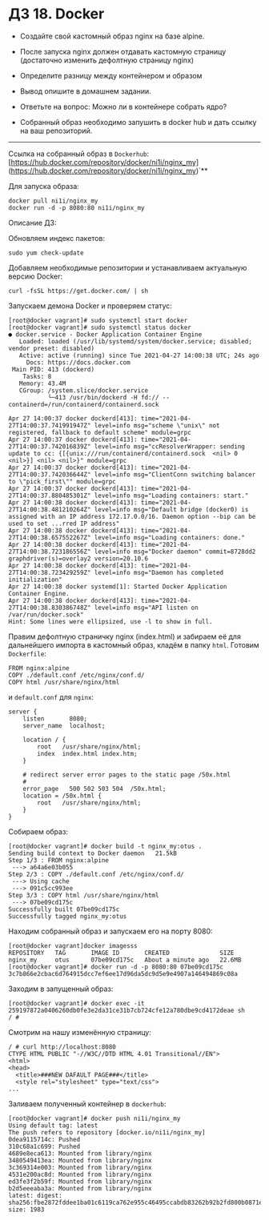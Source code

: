 # ДЗ 18. Docker
* Создайте свой кастомный образ nginx на базе alpine.

* После запуска nginx должен отдавать кастомную страницу (достаточно изменить дефолтную страницу nginx)

* Определите разницу между контейнером и образом

* Вывод опишите в домашнем задании.

* Ответьте на вопрос: Можно ли в контейнере собрать ядро?

* Собранный образ необходимо запушить в docker hub и дать ссылку на ваш репозиторий.
---
Ссылка на собранный образ в `Dockerhub`: [https://hub.docker.com/repository/docker/ni1i/nginx_my] (https://hub.docker.com/repository/docker/ni1i/nginx_my)`**

Для запуска образа:
```
docker pull ni1i/nginx_my
docker run -d -p 8080:80 ni1i/nginx_my
```

Описание ДЗ:

Обновляем индекс пакетов:
```
sudo yum check-update
```
Добавляем необходимые репозитории и устанавливаем актуальную версию Docker:
```
curl -fsSL https://get.docker.com/ | sh
```
Запускаем демона Docker и проверяем статус:
```
[root@docker vagrant]# sudo systemctl start docker
[root@docker vagrant]# sudo systemctl status docker
● docker.service - Docker Application Container Engine
   Loaded: loaded (/usr/lib/systemd/system/docker.service; disabled; vendor preset: disabled)
   Active: active (running) since Tue 2021-04-27 14:00:38 UTC; 24s ago
     Docs: https://docs.docker.com
 Main PID: 413 (dockerd)
    Tasks: 8
   Memory: 43.4M
   CGroup: /system.slice/docker.service
           └─413 /usr/bin/dockerd -H fd:// --containerd=/run/containerd/containerd.sock

Apr 27 14:00:37 docker dockerd[413]: time="2021-04-27T14:00:37.741991947Z" level=info msg="scheme \"unix\" not registered, fallback to default scheme" module=grpc
Apr 27 14:00:37 docker dockerd[413]: time="2021-04-27T14:00:37.742016839Z" level=info msg="ccResolverWrapper: sending update to cc: {[{unix:///run/containerd/containerd.sock  <nil> 0 <nil>}] <nil> <nil>}" module=grpc
Apr 27 14:00:37 docker dockerd[413]: time="2021-04-27T14:00:37.742036644Z" level=info msg="ClientConn switching balancer to \"pick_first\"" module=grpc
Apr 27 14:00:37 docker dockerd[413]: time="2021-04-27T14:00:37.880485301Z" level=info msg="Loading containers: start."
Apr 27 14:00:38 docker dockerd[413]: time="2021-04-27T14:00:38.481210264Z" level=info msg="Default bridge (docker0) is assigned with an IP address 172.17.0.0/16. Daemon option --bip can be used to set ...rred IP address"
Apr 27 14:00:38 docker dockerd[413]: time="2021-04-27T14:00:38.657552267Z" level=info msg="Loading containers: done."
Apr 27 14:00:38 docker dockerd[413]: time="2021-04-27T14:00:38.723186556Z" level=info msg="Docker daemon" commit=8728dd2 graphdriver(s)=overlay2 version=20.10.6
Apr 27 14:00:38 docker dockerd[413]: time="2021-04-27T14:00:38.723429259Z" level=info msg="Daemon has completed initialization"
Apr 27 14:00:38 docker systemd[1]: Started Docker Application Container Engine.
Apr 27 14:00:38 docker dockerd[413]: time="2021-04-27T14:00:38.830386748Z" level=info msg="API listen on /var/run/docker.sock"
Hint: Some lines were ellipsized, use -l to show in full.

```
Правим дефолтную страничку nginx (index.html) и забираем её для дальнейшего импорта в кастомный образ, кладём в папку `html`.
Готовим `Dockerfile`:
```
FROM nginx:alpine
COPY ./default.conf /etc/nginx/conf.d/
COPY html /usr/share/nginx/html
```
и `default.conf` для `nginx`:
```
server {
    listen       8080;
    server_name  localhost;

    location / {
        root   /usr/share/nginx/html;
        index  index.html index.htm;
    }

    # redirect server error pages to the static page /50x.html
    #
    error_page   500 502 503 504  /50x.html;
    location = /50x.html {
        root   /usr/share/nginx/html;
    }
}
```

Собираем образ:
```
[root@docker vagrant]# docker build -t nginx_my:otus .
Sending build context to Docker daemon   21.5kB
Step 1/3 : FROM nginx:alpine
 ---> a64a6e03b055
Step 2/3 : COPY ./default.conf /etc/nginx/conf.d/
 ---> Using cache
 ---> 091c5cc993ee
Step 3/3 : COPY html /usr/share/nginx/html
 ---> 07be09cd175c
Successfully built 07be09cd175c
Successfully tagged nginx_my:otus

```
Находим собранный образ и запускаем его на порту 8080:
```
[root@docker vagrant]docker imagesss
REPOSITORY   TAG       IMAGE ID       CREATED              SIZE
nginx_my     otus      07be09cd175c   About a minute ago   22.6MB
[root@docker vagrant]# docker run -d -p 8080:80 07be09cd175c
3c7b866e2cbac6d764915dcc7ef6ee17d96da5dc9d5e9e4907a146494869c08a
```
Заходим в запущенный образ:
```
[root@docker vagrant]# docker exec -it 259197872a0406260db0fe3e2da31ce31b7cb724cfe12a780dbe9cd4172deae sh
/ #
```
Смотрим на нашу изменённую страницу:
```
/ # curl http://localhost:8080
CTYPE HTML PUBLIC "-//W3C//DTD HTML 4.01 Transitional//EN">
<html>
<head>
  <title>###NEW DAFAULT PAGE###</title>
  <style rel="stylesheet" type="text/css">
...
```
Заливаем полученный контейнер в `dockerhub`:
```
[root@docker vagrant]# docker push ni1i/nginx_my
Using default tag: latest
The push refers to repository [docker.io/ni1i/nginx_my]
0dea9115714c: Pushed
310c68a1c699: Pushed
4689e8eca613: Mounted from library/nginx
3480549413ea: Mounted from library/nginx
3c369314e003: Mounted from library/nginx
4531e200ac8d: Mounted from library/nginx
ed3fe3f2b59f: Mounted from library/nginx
b2d5eeeaba3a: Mounted from library/nginx
latest: digest: sha256:fbe2872fddee1ba01c6119ca762e955c46495ccabdb83262b92b2fd800b0871e size: 1983
```
